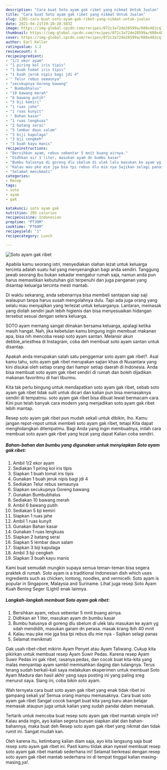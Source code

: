 ```yaml
---
description: "Cara buat Soto ayam gak ribet yang nikmat Untuk Jualan"
title: "Cara buat Soto ayam gak ribet yang nikmat Untuk Jualan"
slug: 1301-cara-buat-soto-ayam-gak-ribet-yang-nikmat-untuk-jualan
date: 2021-04-21T19:10:20.583Z
image: https://img-global.cpcdn.com/recipes/072c3a72de28599a/680x482cq70/soto-ayam-gak-ribet-foto-resep-utama.jpg
thumbnail: https://img-global.cpcdn.com/recipes/072c3a72de28599a/680x482cq70/soto-ayam-gak-ribet-foto-resep-utama.jpg
cover: https://img-global.cpcdn.com/recipes/072c3a72de28599a/680x482cq70/soto-ayam-gak-ribet-foto-resep-utama.jpg
author: Earl Keller
ratingvalue: 3.2
reviewcount: 6
recipeingredient:
- "1/2 ekor ayam"
- "1 piring kol iris tipis"
- "1 buah tomat iris tipis"
- "1 buah jeruk nipis bagi jdi 4"
- " Telur rebus semaunya"
- "secukupnya Goreng bawang"
- " Bumbubhalus"
- "10 bawang merah"
- "6 bawang putih"
- "5 bji kemiri"
- "1 ruas jahe"
- "1 ruas kunyit"
- " Bahan kasar"
- "1 ruas lengkuas"
- "2 batang serai"
- "5 lembar daun salam"
- "3 biji kapulaga"
- "3 bji cengkeh"
- "3 buah kayu manis"
recipeinstructions:
- "Bersihkan ayam, rebus sebentar 5 mnit buang airnya."
- "Didhkan air 1 liter, masukan ayam dn bumbu kasar"
- "Bumbu halusnya di goreng dlu sbelum di ulek lalu masukan ke ayam yg sdah mendidih, masukan garam dn perasa. masak krang lbih 40 mnit"
- "Kalau mau pke mie jga bsa tpi rebus dlu mie nya Sajikan selagi panas"
- "Selamat menikmati"
categories:
- Resep
tags:
- soto
- ayam
- gak

katakunci: soto ayam gak 
nutrition: 205 calories
recipecuisine: Indonesian
preptime: "PT30M"
cooktime: "PT60M"
recipeyield: "1"
recipecategory: Lunch

---
```



![Soto ayam gak ribet](https://img-global.cpcdn.com/recipes/072c3a72de28599a/680x482cq70/soto-ayam-gak-ribet-foto-resep-utama.jpg)

Apabila kamu seorang istri, menyediakan olahan lezat untuk keluarga tercinta adalah suatu hal yang menyenangkan bagi anda sendiri. Tanggung jawab seorang ibu bukan sekadar mengatur rumah saja, namun anda pun harus memastikan kebutuhan gizi terpenuhi dan juga panganan yang disantap keluarga tercinta mesti mantab.

Di waktu  sekarang, anda sebenarnya bisa membeli santapan siap saji walaupun tanpa harus susah mengolahnya dulu. Tapi ada juga orang yang selalu mau menyajikan yang terlezat untuk keluarganya. Lantaran, memasak yang diolah sendiri jauh lebih higienis dan bisa menyesuaikan hidangan tersebut sesuai dengan selera keluarga. 

SOTO ayam memang sangat dimakan bersama keluarga, apalagi ketika masih hangat. Nah, jika kebetulan kamu bingung ingin membuat makanan apa, bisa nih mencoba resep soto ayam santan. Melansir akun debbie_ariesthea di Instagram, coba deh membuat soto ayam santan untuk disantap.

Apakah anda merupakan salah satu penggemar soto ayam gak ribet?. Asal kamu tahu, soto ayam gak ribet merupakan sajian khas di Nusantara yang kini disukai oleh setiap orang dari hampir setiap daerah di Indonesia. Anda bisa membuat soto ayam gak ribet sendiri di rumah dan boleh dijadikan makanan favoritmu di hari liburmu.

Kita tak perlu bingung untuk mendapatkan soto ayam gak ribet, sebab soto ayam gak ribet tidak sulit untuk dicari dan kalian pun bisa memasaknya sendiri di tempatmu. soto ayam gak ribet bisa dibuat lewat bermacam cara. Kini pun telah banyak cara modern yang menjadikan soto ayam gak ribet lebih mantap.

Resep soto ayam gak ribet pun mudah sekali untuk dibikin, lho. Kamu jangan repot-repot untuk membeli soto ayam gak ribet, tetapi Kita dapat menghidangkan ditempatmu. Bagi Anda yang ingin membuatnya, inilah cara membuat soto ayam gak ribet yang lezat yang dapat Kalian coba sendiri.

<!--inarticleads1-->

##### Bahan-bahan dan bumbu yang digunakan untuk menyiapkan Soto ayam gak ribet:

1. Ambil 1/2 ekor ayam
1. Sediakan 1 piring kol iris tipis
1. Siapkan 1 buah tomat iris tipis
1. Gunakan 1 buah jeruk nipis bagi jdi 4
1. Sediakan  Telur rebus semaunya
1. Siapkan secukupnya Goreng bawang
1. Gunakan  Bumbubhalus
1. Sediakan 10 bawang merah
1. Ambil 6 bawang putih
1. Sediakan 5 bji kemiri
1. Siapkan 1 ruas jahe
1. Ambil 1 ruas kunyit
1. Gunakan  Bahan kasar
1. Gunakan 1 ruas lengkuas
1. Siapkan 2 batang serai
1. Siapkan 5 lembar daun salam
1. Siapkan 3 biji kapulaga
1. Ambil 3 bji cengkeh
1. Siapkan 3 buah kayu manis


Kami buat semudah mungkin supaya semua teman-teman bisa segera praktek di rumah. Soto ayam is a traditional Indonesian dish which uses ingredients such as chicken, lontong, noodles, and vermicelli. Soto ayam is popular in Singapore, Malaysia and Suriname. Lihat juga resep Soto Ayam Kuah Bening Seger (Light) enak lainnya. 

<!--inarticleads2-->

##### Langkah-langkah membuat Soto ayam gak ribet:

1. Bersihkan ayam, rebus sebentar 5 mnit buang airnya.
1. Didhkan air 1 liter, masukan ayam dn bumbu kasar
1. Bumbu halusnya di goreng dlu sbelum di ulek lalu masukan ke ayam yg sdah mendidih, masukan garam dn perasa. masak krang lbih 40 mnit
1. Kalau mau pke mie jga bsa tpi rebus dlu mie nya - Sajikan selagi panas
1. Selamat menikmati


Gak usah ribet-ribet mikirin Ayam Penyet atau Ayam Taliwang. Cukup kita pikirkan untuk membuat resep Ayam Suwir Pedas. Karena resep Ayam Suwir Pedas ini gak ribet, rasanya pedas, dan cocok buat kita-kita yang malas menyantap ayam sambil memisahkan daging dan tulangnya. Terus terang sudah berkali-kali saya melakukan eksperimen untuk membuat Soto Ayam Madura dan hasil akhir yang saya posting ini yang paling sreg menurut saya. Siang ini, coba bikin soto ayam. 

Wah ternyata cara buat soto ayam gak ribet yang enak tidak ribet ini gampang sekali ya! Semua orang mampu memasaknya. Cara buat soto ayam gak ribet Sangat cocok banget buat kita yang baru akan belajar memasak ataupun juga untuk kalian yang sudah pandai dalam memasak.

Tertarik untuk mencoba buat resep soto ayam gak ribet mantab simple ini? Kalau anda ingin, ayo kalian segera buruan siapkan alat dan bahan-bahannya, maka buat deh Resep soto ayam gak ribet yang nikmat dan tidak rumit ini. Sangat mudah kan. 

Oleh karena itu, ketimbang kalian diam saja, ayo kita langsung saja buat resep soto ayam gak ribet ini. Pasti kamu tiidak akan nyesel membuat resep soto ayam gak ribet mantab sederhana ini! Selamat berkreasi dengan resep soto ayam gak ribet mantab sederhana ini di tempat tinggal kalian masing-masing,ya!.

